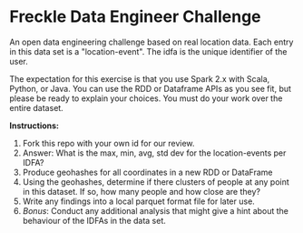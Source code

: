 # Freckle Data Engineer Challenge
An open data engineering challenge based on real location data. Each entry in this data set is a "location-event". The idfa is the unique identifier of the user.

The expectation for this exercise is that you use Spark 2.x with Scala, Python, or Java. You can use the RDD or Dataframe APIs as you see fit, but please be ready to explain your choices. You must do your work over the entire dataset.

**Instructions:**

1. Fork this repo with your own id for our review.
2. Answer: What is the max, min, avg, std dev for the location-events per IDFA?
3. Produce geohashes for all coordinates in a new RDD or DataFrame
4. Using the geohashes, determine if there clusters of people at any point in this dataset. If so, how many people and how close are they?
5. Write any findings into a local parquet format file for later use. 
6. *Bonus*: Conduct any additional analysis that might give a hint about the behaviour of the IDFAs in the data set.
